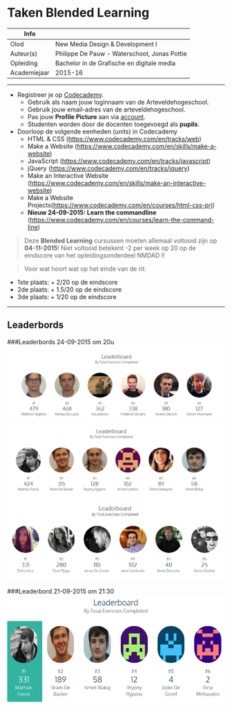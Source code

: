 ﻿Taken Blended Learning
======================

|Info|  |
|----|---|
|Olod|New Media Design & Development I|
|Auteur(s)|Philippe De Pauw - Waterschoot, Jonas Pottie|
|Opleiding|Bachelor in de Grafische en digitale media|
|Academiejaar|2015-16|

***

* Registreer je op [Codecademy](https://www.codecademy.com).
	* Gebruik als naam jouw loginnaam van de Arteveldehogeschool.
	* Gebruik jouw email-adres van de arteveldehogeschool.
	* Pas jouw **Profile Picture** aan via [account](https://www.codecademy.com/account).
	* Studenten worden door de docenten toegevoegd als **pupils**.
* Doorloop de volgende eenheden (units) in Codecademy
	* HTML & CSS (https://www.codecademy.com/en/tracks/web)
	* Make a Website (https://www.codecademy.com/en/skills/make-a-website)
	* JavaScript (https://www.codecademy.com/en/tracks/javascript)
	* jQuery (https://www.codecademy.com/en/tracks/jquery)
	* Make an Interactive Website (https://www.codecademy.com/en/skills/make-an-interactive-website)
	* Make a Website Projects(https://www.codecademy.com/en/courses/html-css-prj)
	* __Nieuw 24-09-2015: Learn the commandline__ (https://www.codecademy.com/en/courses/learn-the-command-line)
	
> Deze **Blended Learning** cursussen moeten allemaal voltooid zijn op **04-11-2015**! Niet voltooid betekent -2 per week op 20 op de eindscore van het opleidingsonderdeel NMDAD I! 

> Voor wat hoort wat op het einde van de rit:
* 1ste plaats: + 2/20 op de eindscore
* 2de plaats: + 1.5/20 op de eindscore
* 3de plaats: + 1/20 op de eindscore

***

Leaderbords
------------------------------

###Leaderbords 24-09-2015 om 20u
![Leaderbord 21-09-2015 om 21:30](../docs/images/cc_lb_mmpa_24092015_20u.PNG)
![Leaderbord 21-09-2015 om 21:30](../docs/images/cc_lb_mmpb_24092015_20u.PNG)
![Leaderbord 21-09-2015 om 21:30](../docs/images/cc_lb_mmpc_24092015_20u.PNG)

###Leaderbord 21-09-2015 om 21:30 
![Leaderbord 21-09-2015 om 21:30](../docs/images/leaderbord_21092015.PNG)